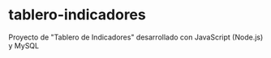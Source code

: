 # tablero-indicadores
Proyecto de "Tablero de Indicadores" desarrollado con JavaScript (Node.js) y MySQL

